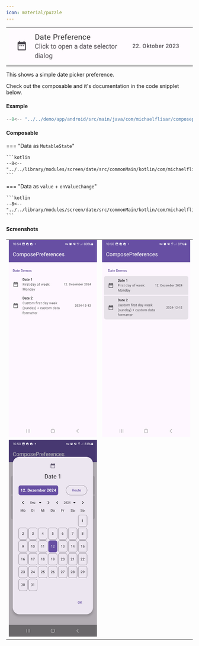 ```yaml
---
icon: material/puzzle
---
```


|                                                  |
|--------------------------------------------------|
| ![Screenshot](../screenshots/previews/date1.jpg) |

This shows a simple date picker preference.

Check out the composable and it's documentation in the code snipplet below.

#### Example

```kotlin
--8<-- "../../demo/app/android/src/main/java/com/michaelflisar/composepreferences/demo/demos/PrefScreenDemo.kt:demo-date"
```

#### Composable

=== "Data as `MutableState`"

    ```kotlin
    --8<-- "../../library/modules/screen/date/src/commonMain/kotlin/com/michaelflisar/composepreferences/screen/date/PreferenceDate.kt:constructor"
    ```

=== "Data as `value` + `onValueChange`"

    ```kotlin
    --8<-- "../../library/modules/screen/date/src/commonMain/kotlin/com/michaelflisar/composepreferences/screen/date/PreferenceDate.kt:constructor2"
    ```

#### Screenshots

|                                                     |                                                    |
|-----------------------------------------------------|----------------------------------------------------|
| ![Screenshot](../screenshots/date/date-default.jpg) | ![Screenshot](../screenshots/date/date-modern.jpg) |
| ![Screenshot](../screenshots/date/date-dialog.jpg)  |                                                    |